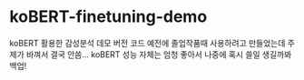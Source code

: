 # koBERT-finetuning-demo
koBERT 활용한 감성분석 데모 버전 코드
예전에 졸업작품때 사용하려고 만들었는데 주제가 바껴서 결국 안씀...
koBERT 성능 자체는 엄청 좋아서 나중에 혹시 쓸일 생길까봐 백업!
